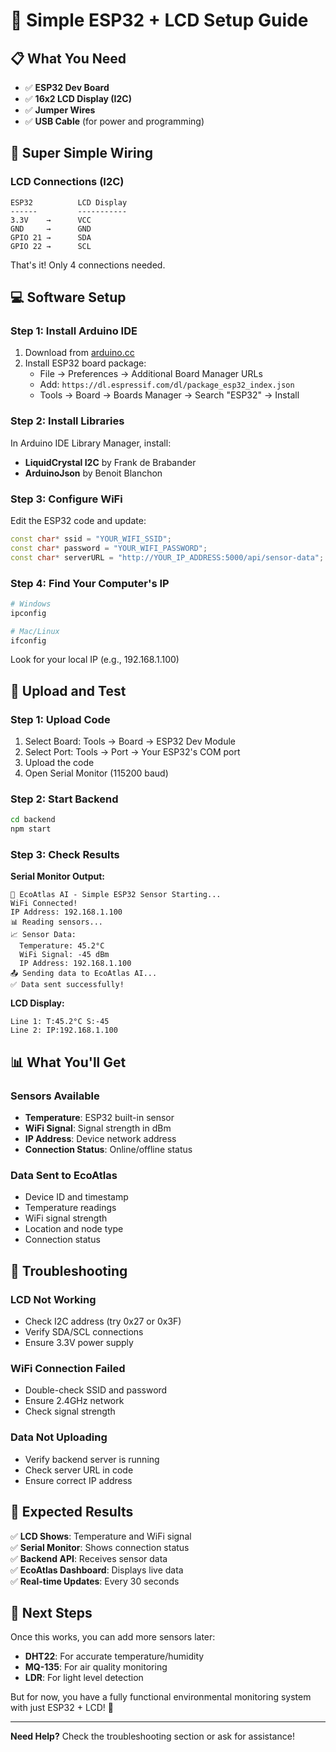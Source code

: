 # 🔌 Simple ESP32 + LCD Setup Guide

## 📋 What You Need
- ✅ **ESP32 Dev Board**
- ✅ **16x2 LCD Display (I2C)**
- ✅ **Jumper Wires**
- ✅ **USB Cable** (for power and programming)

## 🔌 Super Simple Wiring

### **LCD Connections (I2C)**
```
ESP32          LCD Display
------         -----------
3.3V    →      VCC
GND     →      GND  
GPIO 21 →      SDA
GPIO 22 →      SCL
```

That's it! Only 4 connections needed.

## 💻 Software Setup

### **Step 1: Install Arduino IDE**
1. Download from [arduino.cc](https://www.arduino.cc/en/software)
2. Install ESP32 board package:
   - File → Preferences → Additional Board Manager URLs
   - Add: `https://dl.espressif.com/dl/package_esp32_index.json`
   - Tools → Board → Boards Manager → Search "ESP32" → Install

### **Step 2: Install Libraries**
In Arduino IDE Library Manager, install:
- **LiquidCrystal I2C** by Frank de Brabander
- **ArduinoJson** by Benoit Blanchon

### **Step 3: Configure WiFi**
Edit the ESP32 code and update:
```cpp
const char* ssid = "YOUR_WIFI_SSID";
const char* password = "YOUR_WIFI_PASSWORD";
const char* serverURL = "http://YOUR_IP_ADDRESS:5000/api/sensor-data";
```

### **Step 4: Find Your Computer's IP**
```bash
# Windows
ipconfig

# Mac/Linux  
ifconfig
```
Look for your local IP (e.g., 192.168.1.100)

## 🚀 Upload and Test

### **Step 1: Upload Code**
1. Select Board: Tools → Board → ESP32 Dev Module
2. Select Port: Tools → Port → Your ESP32's COM port
3. Upload the code
4. Open Serial Monitor (115200 baud)

### **Step 2: Start Backend**
```bash
cd backend
npm start
```

### **Step 3: Check Results**

**Serial Monitor Output:**
```
🌱 EcoAtlas AI - Simple ESP32 Sensor Starting...
WiFi Connected!
IP Address: 192.168.1.100
📊 Reading sensors...
📈 Sensor Data:
  Temperature: 45.2°C
  WiFi Signal: -45 dBm
  IP Address: 192.168.1.100
📤 Sending data to EcoAtlas AI...
✅ Data sent successfully!
```

**LCD Display:**
```
Line 1: T:45.2°C S:-45
Line 2: IP:192.168.1.100
```

## 📊 What You'll Get

### **Sensors Available**
- **Temperature**: ESP32 built-in sensor
- **WiFi Signal**: Signal strength in dBm
- **IP Address**: Device network address
- **Connection Status**: Online/offline status

### **Data Sent to EcoAtlas**
- Device ID and timestamp
- Temperature readings
- WiFi signal strength
- Location and node type
- Connection status

## 🔧 Troubleshooting

### **LCD Not Working**
- Check I2C address (try 0x27 or 0x3F)
- Verify SDA/SCL connections
- Ensure 3.3V power supply

### **WiFi Connection Failed**
- Double-check SSID and password
- Ensure 2.4GHz network
- Check signal strength

### **Data Not Uploading**
- Verify backend server is running
- Check server URL in code
- Ensure correct IP address

## 🎯 Expected Results

✅ **LCD Shows**: Temperature and WiFi signal  
✅ **Serial Monitor**: Shows connection status  
✅ **Backend API**: Receives sensor data  
✅ **EcoAtlas Dashboard**: Displays live data  
✅ **Real-time Updates**: Every 30 seconds  

## 🌟 Next Steps

Once this works, you can add more sensors later:
- **DHT22**: For accurate temperature/humidity
- **MQ-135**: For air quality monitoring
- **LDR**: For light level detection

But for now, you have a fully functional environmental monitoring system with just ESP32 + LCD! 🎉

---

**Need Help?** Check the troubleshooting section or ask for assistance!
